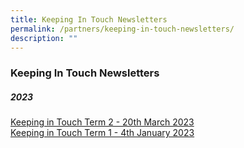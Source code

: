 ```yaml
---
title: Keeping In Touch Newsletters
permalink: /partners/keeping-in-touch-newsletters/
description: ""
---
```

### **Keeping In Touch Newsletters**
##### **2023**

[Keeping in Touch Term 2 - 20th March 2023](/files/Keeping%20in%20Touch%20Newsletter/2nd%20Keeping%20in%20Touch%20Letter%20to%20Parents%202023_Final.pdf)<br>
[Keeping in Touch Term 1 - 4th January 2023](/files/Keeping%20in%20Touch%20Newsletter/2023_%20Term%201_%20Keeping%20in%20Touch%20Letter%20to%20Parents%20(aa%203%20Jan%202023)(2).pdf)